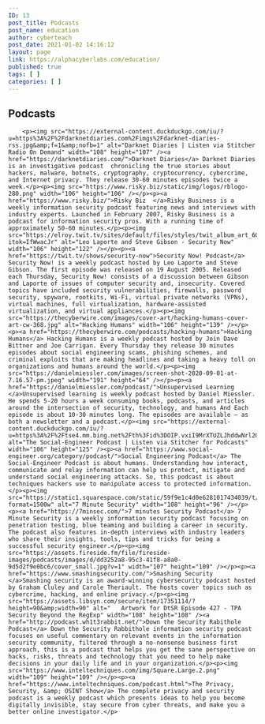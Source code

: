 ```yaml
---
ID: 13
post_title: Podcasts
post_name: education
author: cyberteach
post_date: 2021-01-02 14:16:12
layout: page
link: https://alphacyberlabs.com/education/
published: true
tags: [ ]
categories: [ ]
---
```

## Podcasts 

        <p><img src="https://external-content.duckduckgo.com/iu/?u=https%3A%2F%2Fdarknetdiaries.com%2Fimgs%2Fdarknet-diaries-rss.jpg&amp;f=1&amp;nofb=1" alt="Darknet Diaries | Listen via Stitcher Radio On Demand" width="108" height="107" /><a href="https://darknetdiaries.com/">Darknet Diaries</a> Darknet Diaries is an investigative podcast  chronicling the true stories about hackers, malware, botnets, cryptography, cryptocurrency, cybercrime, and Internet privacy. They release 30-60 minutes episodes twice a week.</p><p><img src="https://www.risky.biz/static/img/logos/rblogo-280.png" width="106" height="106" /></p><p><a href="https://www.risky.biz/">Risky Biz  </a>Risky Business is a weekly information security podcast featuring news and interviews with industry experts. Launched in February 2007, Risky Business is a podcast for information security pros. With a running time of approximately 50-60 minutes.</p><p><img src="https://elroy.twit.tv/sites/default/files/styles/twit_album_art_600x600/public/images/shows/security_now/album_art/sn_albumart_mask.jpg?itok=IfWwacJr" alt="Leo Laporte and Steve Gibson - Security Now" width="106" height="122" /></p><p><a href="https://twit.tv/shows/security-now">Security Now! Podcast</a> Security Now! is a weekly podcast hosted by Leo Laporte and Steve Gibson. The first episode was released on 19 August 2005. Released each Thursday, Security Now! consists of a discussion between Gibson and Laporte of issues of computer security and, insecurity. Covered topics have included security vulnerabilities, firewalls, password security, spyware, rootkits, Wi-Fi, virtual private networks (VPNs), virtual machines, full virtualization, hardware-assisted virtualization, and virtual appliances.</p><p><img src="https://thecyberwire.com/images/cover-art/hacking-humans-cover-art-cw-368.jpg" alt="Hacking Humans" width="106" height="139" /></p><p><a href="https://thecyberwire.com/podcasts/hacking-humans">Hacking Humans</a> Hacking Humans is a weekly podcast hosted by Join Dave Bittner and Joe Carrigan. Every Thursday they release 30 minutes episodes about social engineering scams, phishing schemes, and criminal exploits that are making headlines and taking a heavy toll on organizations and humans around the world.</p><p><img src="https://danielmiessler.com/images/screen-shot-2020-09-01-at-7.16.57-pm.jpeg" width="191" height="64" /></p><p><a href="https://danielmiessler.com/podcast/">Unsupervised Learning </a>Unsupervised learning is weekly podcast hosted by Daniel Miessler. He spends 5-20 hours a week consuming books, podcasts, and articles around the intersection of security, technology, and humans And Each episode is about 10-30 minutes long. The episodes are available — as both a newsletter and a podcast.</p><img src="https://external-content.duckduckgo.com/iu/?u=https%3A%2F%2Ftse4.mm.bing.net%2Fth%3Fid%3DOIP.vxiI9MrXTUZLJhddwNrl2QHaHa%26pid%3DApi&amp;f=1" alt="The Social-Engineer Podcast | Listen via Stitcher for Podcasts" width="106" height="125" /><p><a href="https://www.social-engineer.org/category/podcast/">Social Engineering Podcast</a> The Social-Engineer Podcast is about humans. Understanding how interact, communicate and relay information can help us protect, mitigate and understand social engineering attacks. So, this podcast is about techniques hackers use to manipulate access to protected information.</p><p><img src="https://static1.squarespace.com/static/59f9e1c4d0e6281017434039/t/59fd39cde31d1945635d5fbb/1609186240328/?format=1500w" alt="7 Minute Security" width="108" height="96" /></p><p><a href="https://7minsec.com/">7 minutes Security Podcast</a> 7 Minute Security is a weekly information security podcast focusing on penetration testing, blue teaming and building a career in security. The podcast also features in-depth interviews with industry leaders who share their insights, tools, tips and tricks for being a successful security engineer.</p><p><img src="https://assets.fireside.fm/file/fireside-images/podcasts/images/d/dd3252a8-95c3-41f8-a8a0-9d5d2f9e0bc6/cover_small.jpg?v=1" width="107" height="109" /></p><p><a href="https://www.smashingsecurity.com/">Smashing Security </a>Smashing security is an award-winning cybersecurity podcast hosted by Graham Cluley and Carole Theriault. The hosts cover topics such as cybercrime, hacking, and online privacy.</p><p><img src="https://assets.libsyn.com/secure/item/17351114/?height=90&amp;width=90" alt="   Artwork for DtSR Episode 427 - TPA Security Beyond the RegExp" width="108" height="108" /><a href="http://podcast.wh1t3rabbit.net/">Down the Security Rabithole Podcast</a> Down the Security Rabbithole information security podcast focuses on useful commentary on relevant events in the information security community, filtered through a no-nonsense business first approach, this is a podcast that helps you get the sane perspective on hacks, risks, threats and technology that you need to help make decisions in your daily life and in your organization.</p><p><img src="https://www.inteltechniques.com/img/Square.Large.2.png" width="109" height="109" /></p><p><a href="https://www.inteltechniques.com/podcast.html">The Privacy, Security, &amp; OSINT Show</a> The complete privacy and security podcast is a weekly podcast which presents ideas to help you become digitally invisible, stay secure from cyber threats, and make you a better online investigator.</p>
